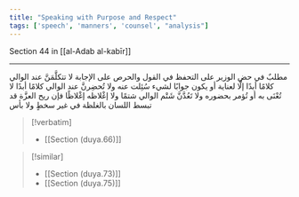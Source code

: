 ```yaml
---
title: "Speaking with Purpose and Respect"
tags: ['speech', 'manners', 'counsel', "analysis"]
---
```


 Section 44 in [[al-Adab al-kabīr]]

---
مطلبٌ في حض الوزير على التحفظ في القول والحرص على الإجابة لا تتكلَّمَنَّ عند الوالي كلامًا أبدًا إلَّا لعناية أو يكون جوابًا لشيء سُئِلت عنه ولا تُحضِرنَّ عند الوالي كلامًا أبدًا لا تُعْنَى به أو تُؤمر بحضوره  ولا تَعُدَّنَّ شَتْم الوالي شتمًا ولا إغْلاظه إغْلاظًا فإن ريح العزَّة قد تبسط اللسان بالغلظة في غير سخطٍ ولا بأس

> [!verbatim]
> - [[Section (duya.66)]]

> [!similar]
> - [[Section (duya.73)]]
> - [[Section (duya.75)]]
